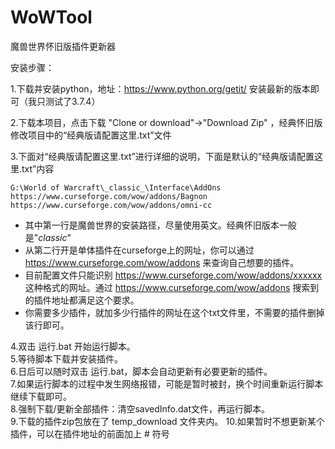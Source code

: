 # WoWTool
魔兽世界怀旧版插件更新器

安装步骤：

1.下载并安装python，地址：https://www.python.org/getit/ 安装最新的版本即可（我只测试了3.7.4）

2.下载本项目，点击下载 "Clone or download"->"Download Zip" ，经典怀旧版修改项目中的“经典版请配置这里.txt”文件

3.下面对“经典版请配置这里.txt”进行详细的说明，下面是默认的“经典版请配置这里.txt”内容

    G:\World of Warcraft\_classic_\Interface\AddOns
    https://www.curseforge.com/wow/addons/Bagnon
    https://www.curseforge.com/wow/addons/omni-cc


- 其中第一行是魔兽世界的安装路径，尽量使用英文。经典怀旧版本一般是"_classic_"
- 从第二行开是单体插件在curseforge上的网址，你可以通过 https://www.curseforge.com/wow/addons 来查询自己想要的插件。 
- 目前配置文件只能识别 https://www.curseforge.com/wow/addons/xxxxxx 这种格式的网址。通过 https://www.curseforge.com/wow/addons 搜索到的插件地址都满足这个要求。
- 你需要多少插件，就加多少行插件的网址在这个txt文件里，不需要的插件删掉该行即可。
    
4.双击 运行.bat 开始运行脚本。  
5.等待脚本下载并安装插件。  
6.日后可以随时双击 运行.bat，脚本会自动更新有必要更新的插件。  
7.如果运行脚本的过程中发生网络报错，可能是暂时被封，换个时间重新运行脚本继续下载即可。  
8.强制下载/更新全部插件：清空savedInfo.dat文件，再运行脚本。  
9.下载的插件zip包放在了 temp_download 文件夹内。
10.如果暂时不想更新某个插件，可以在插件地址的前面加上 # 符号
